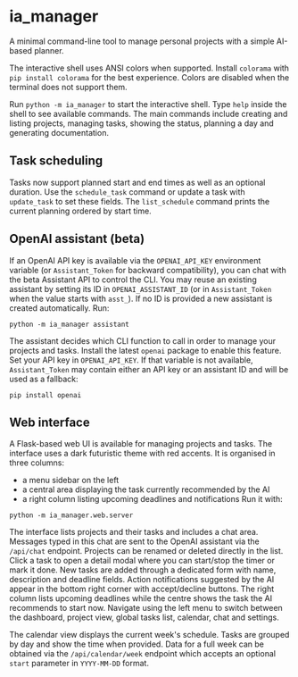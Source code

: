 # ia_manager

A minimal command-line tool to manage personal projects with a simple AI-based planner.

The interactive shell uses ANSI colors when supported. Install `colorama` with
`pip install colorama` for the best experience. Colors are disabled when the
terminal does not support them.

Run `python -m ia_manager` to start the interactive shell. Type `help` inside
the shell to see available commands. The main commands include creating and
listing projects, managing tasks, showing the status, planning a day and
generating documentation.

## Task scheduling

Tasks now support planned start and end times as well as an optional duration.
Use the `schedule_task` command or update a task with `update_task` to set these
fields. The `list_schedule` command prints the current planning ordered by
start time.

## OpenAI assistant (beta)

If an OpenAI API key is available via the `OPENAI_API_KEY` environment variable
(or `Assistant_Token` for backward compatibility), you can chat with the beta
Assistant API to control the CLI. You may reuse an existing assistant by
setting its ID in `OPENAI_ASSISTANT_ID` (or in `Assistant_Token` when the value
starts with `asst_`). If no ID is provided a new assistant is created
automatically. Run:

```
python -m ia_manager assistant
```

The assistant decides which CLI function to call in order to manage your
projects and tasks. Install the latest `openai` package to enable this feature.
Set your API key in `OPENAI_API_KEY`. If that variable is not available,
`Assistant_Token` may contain either an API key or an assistant ID and will be
used as a fallback:

```
pip install openai
```

## Web interface

A Flask-based web UI is available for managing projects and tasks. The
interface uses a dark futuristic theme with red accents. It is organised in
three columns:

* a menu sidebar on the left
* a central area displaying the task currently recommended by the AI
* a right column listing upcoming deadlines and notifications
Run it with:

```
python -m ia_manager.web.server
```

The interface lists projects and their tasks and includes a chat area.
Messages typed in this chat are sent to the OpenAI assistant via the
`/api/chat` endpoint.
Projects can be renamed or deleted directly in the list.
Click a task to open a detail modal where you can start/stop the timer or mark it done.
New tasks are added through a dedicated form with name, description and deadline fields.
Action notifications suggested by the AI appear in the bottom right corner with accept/decline buttons.
The right column lists upcoming deadlines while the centre shows the task the AI recommends to start now.
Navigate using the left menu to switch between the dashboard, project view,
global tasks list, calendar, chat and settings.

The calendar view displays the current week's schedule. Tasks are grouped by day
and show the time when provided. Data for a full week can be obtained via the
`/api/calendar/week` endpoint which accepts an optional `start` parameter in
`YYYY-MM-DD` format.
